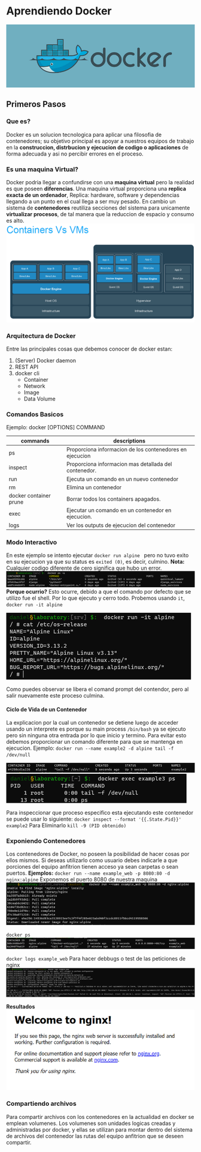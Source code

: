 # Aprendiendo Docker
![Image Banner](./.src/dockerbanner.jpg)
## Primeros Pasos
### Que es?
Docker es un solucion tecnologica para aplicar una filosofia de contenedores; su objetivo principal es apoyar a nuestros equipos de trabajo en la **construccion, distrbucion y ejecucion de codigo o aplicaciones** de forma adecuada y asi no percibir errores en el proceso.

### Es una maquina Virtual?
Docker podria llegar a confundirse con una **maquina virtual** pero la realidad es que poseen **diferencias**. 
Una maquina virtual proporciona una **replica exacta de un ordenador**, Replica: hardware, software y dependencias llegando a un punto en el cual llega a ser muy pesado.
En cambio un sistema de **contenedores** reutiliza secciones del sistema para unicamente **virtualizar procesos**, de tal manera que la reduccion de espacio y consumo es alto.
![Image VM](./.src/docker_vs_vm.png)

### Arquitectura de Docker
Entre las principales cosas que debemos conocer de docker estan:

1. (Server) Docker daemon
2. REST API
3. docker cli
    - Container
    - Network
    - Image
    - Data Volume

### Comandos Basicos
Ejemplo: docker [OPTIONS] COMMAND

|commands|descriptions|
|--------|------------|
|ps      | Proporciona informacion de los contenedores en ejecucion|
|inspect | Proporciona informacion mas detallada del contenedor.
|run| Ejecuta un comando en un nuevo contenedor
|rm| Elimina un contenedor
|docker container prune | Borrar todos los containers apagados.|
|exec| Ejecutar un comando en un contenedor en ejecucion.|
|logs| Ver los outputs de ejecucion del contenedor |


### Modo Interactivo
En este ejemplo se intento ejecutar ``docker run alpine `` pero no tuvo exito en su ejecucion ya que su status es ``exited (0)``, es decir, culmino.
**Nota:** Cualquier codigo diferente de cero significa que hubo un error.
![Image PS](.src/capture_dk_ps.PNG)
**Porque ocurrio?** Esto ocurre, debido a que el comando por defecto que se utilizo fue el shell. Por lo que ejecuto y cerro todo.
Probemos usando ``it``, ``docker run -it alpine``

![Image Alpine](.src/capture_dk_alpine.PNG)

Como puedes observar se libera el comand prompt del contendor, pero al salir nuevamente este proceso culmina.

#### Ciclo de Vida de un Contenedor
La explicacion por la cual un contenedor se detiene luego de acceder usando un interprete es porque su main process ```/bin/bash``` ya se ejecuto pero sin ninguna otra entrada por lo que inicio y termino.
Para evitar esto debemos proporcionar un comando diferente para que se mantenga en ejecucion.
Ejemplo:
``docker run --name example2 -d alpine tail -f /dev/null``

![Image Alpine 2](.src/capture_dk_alpine_2.PNG)
![Image Alpine ps](.src/capture_dk_alpine_ps.PNG)

Para inspeccionar que proceso especifico esta ejecutando este contenedor se puede usar lo siguiente:
``docker inspect --format '{{.State.Pid}}' example2``
Para Eliminarlo
``kill -9 (PID obtenido)``
### Exponiendo Contenedores
Los contenedores de Docker, no poseen la posibilidad de hacer cosas por ellos mismos. Si deseas utilizarlo como usuario debes indicarle a que porciones del equipo anfitrion tienen acceso ya sean carpetas o sean puertos.
**Ejemplos:**
``docker run --name example_web -p 8080:80 -d nginx:alpine``
Exponemos el puerto 8080 de nuestra maquina
![Image Alpine Nginx](.src/capture_dk_nginx.PNG)

``docker ps``
![Image Alpine Nginx Ps](.src/capture_dk_ps_nginx.PNG)

``docker logs example_web``
Para hacer debbugs o test de las peticiones de nginx
![Image Alpine Nginx](.src/capture_dk_nginx_logs.PNG)

**Resultados**
![Image Alpine Nginx Web](.src/capture_dk_nginx_brows.PNG)

### Compartiendo archivos 
Para compartir archivos con los contenedores en la actualidad en docker se emplean volumenes. Los volumenes son unidades logicas creadas y administradas por docker, y ellas se utilizan para montar dentro del sistema de archivos del contenedor las rutas del equipo anfitrion que se deseen compartir.